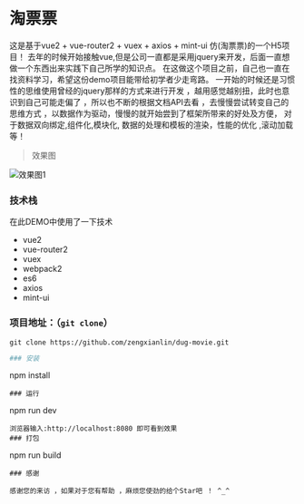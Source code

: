# 淘票票
这是基于vue2 + vue-router2 + vuex + axios + mint-ui 仿(淘票票)的一个H5项目！
去年的时候开始接触vue,但是公司一直都是采用jquery来开发，后面一直想做一个东西出来实践下自己所学的知识点。
在这做这个项目之前，自己也一直在找资料学习，希望这份demo项目能带给初学者少走弯路。
一开始的时候还是习惯性的思维使用曾经的jquery那样的方式来进行开发 ，越用感觉越别扭，此时也意识到自己可能走偏了 ，所以也不断的根据文档API去看 ，去慢慢尝试转变自己的思维方式 ，以数据作为驱动，慢慢的就开始尝到了框架所带来的好处及方便，
对于数据双向绑定,组件化,模块化, 数据的处理和模板的渲染，性能的优化 ,滚动加载等！
> 效果图

![效果图1](https://github.com/zengxianlin/dug-movie/blob/master/src/assets/1.gif)

### 技术栈
在此DEMO中使用了一下技术
* vue2
* vue-router2
* vuex
* webpack2
* es6
* axios
* mint-ui

### 项目地址：（`git clone`）

```shell
git clone https://github.com/zengxianlin/dug-movie.git
```
``` bash
### 安装
```
npm install
```
### 运行
```
npm run dev
```
浏览器输入:http://localhost:8080 即可看到效果
### 打包
```
npm run build
```
### 感谢

感谢您的来访 ，如果对于您有帮助 ，麻烦您使劲的给个Star吧 ！ ^_^ 
